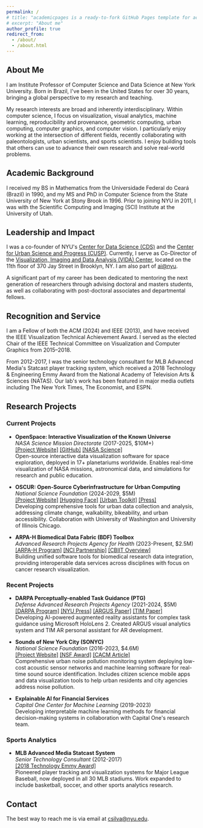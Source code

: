 ```yaml
---
permalink: /
# title: "academicpages is a ready-to-fork GitHub Pages template for academic personal websites"
# excerpt: "About me"
author_profile: true
redirect_from: 
  - /about/
  - /about.html
---
```


## About Me

I am Institute Professor of Computer Science and Data Science at New York University. Born in Brazil, I've been in the United States for over 30 years, bringing a global perspective to my research and teaching.

My research interests are broad and inherently interdisciplinary. Within computer science, I focus on visualization, visual analytics, machine learning, reproducibility and provenance, geometric computing, urban computing, computer graphics, and computer vision. I particularly enjoy working at the intersection of different fields, recently collaborating with paleontologists, urban scientists, and sports scientists. I enjoy building tools that others can use to advance their own research and solve real-world problems.

## Academic Background

I received my BS in Mathematics from the Universidade Federal do Ceará (Brazil) in 1990, and my MS and PhD in Computer Science from the State University of New York at Stony Brook in 1996. Prior to joining NYU in 2011, I was with the Scientific Computing and Imaging (SCI) Institute at the University of Utah.

## Leadership and Impact

I was a co-founder of NYU's [Center for Data Science (CDS)](http://cds.nyu.edu) and the [Center for Urban Science and Progress (CUSP)](http://cusp.nyu.edu). Currently, I serve as Co-Director of the [Visualization, Imaging and Data Analysis (VIDA) Center](http://vida.engineering.nyu.edu), located on the 11th floor of 370 Jay Street in Brooklyn, NY. I am also part of [ai@nyu](https://cims.nyu.edu/ai/).

A significant part of my career has been dedicated to mentoring the next generation of researchers through advising doctoral and masters students, as well as collaborating with post-doctoral associates and departmental fellows.

## Recognition and Service

I am a Fellow of both the ACM (2024) and IEEE (2013), and have received the IEEE Visualization Technical Achievement Award. I served as the elected Chair of the IEEE Technical Committee on Visualization and Computer Graphics from 2015–2018.

From 2012-2017, I was the senior technology consultant for MLB Advanced Media's Statcast player tracking system, which received a 2018 Technology & Engineering Emmy Award from the National Academy of Television Arts & Sciences (NATAS). Our lab's work has been featured in major media outlets including The New York Times, The Economist, and ESPN.

## Research Projects

### Current Projects

- **OpenSpace: Interactive Visualization of the Known Universe**  
  *NASA Science Mission Directorate* (2017-2025, $10M+)  
  [[Project Website]](https://www.openspaceproject.com) [[GitHub]](https://github.com/OpenSpace/OpenSpace) [[NASA Science]](https://science.nasa.gov/sciact-team/openspace-project/)  
  Open-source interactive data visualization software for space exploration, deployed in 17+ planetariums worldwide. Enables real-time visualization of NASA missions, astronomical data, and simulations for research and public education.

- **OSCUR: Open-Source Cyberinfrastructure for Urban Computing**  
  *National Science Foundation* (2024-2029, $5M)  
  [[Project Website]](https://oscur.org/) [[Hugging Face]](https://huggingface.co/oscur) [[Urban Toolkit]](https://urbantk.org/) [[Press]](https://engineering.nyu.edu/news/urban-computing-get-boost-new-open-source-platform-funded-national-science-foundation)  
  Developing comprehensive tools for urban data collection and analysis, addressing climate change, walkability, bikeability, and urban accessibility. Collaboration with University of Washington and University of Illinois Chicago.

- **ARPA-H Biomedical Data Fabric (BDF) Toolbox**  
  *Advanced Research Projects Agency for Health* (2023-Present, $2.5M)  
  [[ARPA-H Program]](https://arpa-h.gov/explore-funding/programs/arpa-h-bdf-toolbox) [[NCI Partnership]](https://datacommons.cancer.gov/news/nci-crdc-partners-arpa-h-biomedical-data-fabric-toolbox-program) [[CBIIT Overview]](https://datascience.cancer.gov/collaborations/advanced-research-projects-agency-health-arpa-h-biomedical-data-fabric-bdf-toolbox)  
  Building unified software tools for biomedical research data integration, providing interoperable data services across disciplines with focus on cancer research visualization.

### Recent Projects

- **DARPA Perceptually-enabled Task Guidance (PTG)**  
  *Defense Advanced Research Projects Agency* (2021-2024, $5M)  
  [[DARPA Program]](https://www.darpa.mil/program/perceptually-enabled-task-guidance) [[NYU Press]](https://engineering.nyu.edu/news/tandon-team-wins-5-million-darpa-contract-develop-ai-driven-augmented-reality-assistant) [[ARGUS Paper]](https://arxiv.org/abs/2308.06246) [[TIM Paper]](https://arxiv.org/abs/2504.02197)  
  Developing AI-powered augmented reality assistants for complex task guidance using Microsoft HoloLens 2. Created ARGUS visual analytics system and TIM AR personal assistant for AR development.

- **Sounds of New York City (SONYC)**  
  *National Science Foundation* (2016-2023, $4.6M)  
  [[Project Website]](https://wp.nyu.edu/sonyc) [[NSF Award]](https://www.nsf.gov/awardsearch/showAward?AWD_ID=1544753) [[CACM Article]](https://cacm.acm.org/research/sonyc/)  
  Comprehensive urban noise pollution monitoring system deploying low-cost acoustic sensor networks and machine learning software for real-time sound source identification. Includes citizen science mobile apps and data visualization tools to help urban residents and city agencies address noise pollution.

- **Explainable AI for Financial Services**  
  *Capital One Center for Machine Learning* (2019-2023)  
  Developing interpretable machine learning methods for financial decision-making systems in collaboration with Capital One's research team.

### Sports Analytics

- **MLB Advanced Media Statcast System**  
  *Senior Technology Consultant* (2012-2017)  
  [[2018 Technology Emmy Award]](https://www.newsweek.com/2014/09/12/can-baseball-get-more-interesting-watch-big-data-267590.html)  
  Pioneered player tracking and visualization systems for Major League Baseball, now deployed in all 30 MLB stadiums. Work expanded to include basketball, soccer, and other sports analytics research.

## Contact

The best way to reach me is via email at csilva@nyu.edu.
